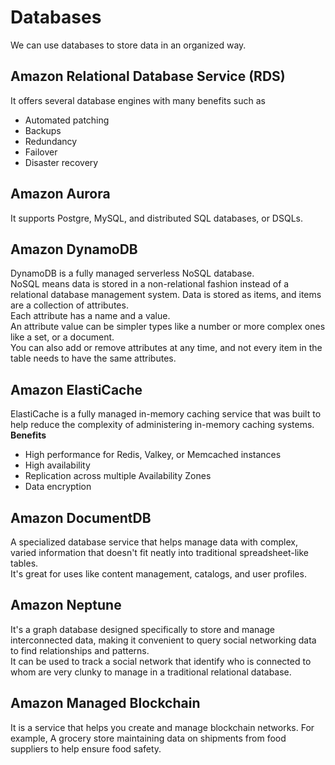 # Databases
We can use databases to store data in an organized way.

## Amazon Relational Database Service (RDS)
It offers several database engines with many benefits such as  
- Automated patching  
- Backups  
- Redundancy  
- Failover  
- Disaster recovery  

## Amazon Aurora
It supports Postgre, MySQL, and distributed SQL databases, or DSQLs.

## Amazon DynamoDB
DynamoDB is a fully managed serverless NoSQL database.  
NoSQL means data is stored in a non-relational fashion instead of a relational database management system.
Data is stored as items, and items are a collection of attributes.  
Each attribute has a name and a value.  
An attribute value can be simpler types like a number or more complex ones like a set, or a document.  
You can also add or remove attributes at any time, and not every item in the table needs to have the same attributes.

## Amazon ElastiCache
ElastiCache is a fully managed in-memory caching service that was built to help reduce the complexity of administering in-memory caching systems.  
__Benefits__
- High performance for Redis, Valkey, or Memcached instances
- High availability
- Replication across multiple Availability Zones
- Data encryption

## Amazon DocumentDB
A specialized database service that helps manage data with complex, varied information that doesn't fit neatly into traditional spreadsheet-like tables.  
It's great for uses like content management, catalogs, and user profiles.

## Amazon Neptune
It's a graph database designed specifically to store and manage interconnected data, making it convenient to query social networking data to find relationships and patterns.  
It can be used to track a social network that identify who is connected to whom are very clunky to manage in a traditional relational database.

## Amazon Managed Blockchain
It is a service that helps you create and manage blockchain networks.
For example, A grocery store maintaining data on shipments from food suppliers to help ensure food safety.